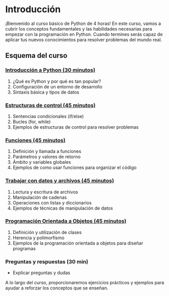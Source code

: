 # Introducción
¡Bienvenido al curso básico de Python de 4 horas! En este curso, vamos a cubrir los conceptos fundamentales y las habilidades necesarias para empezar con la programación en Python. Cuando termines serás capaz de aplicar tus nuevos conocimientos para resolver problemas del mundo real.

## Esquema del curso
### [Introducción a Python (30 minutos)](https://github.com/dgallards/python_basic_course/blob/spanish/introduction.ipynb "Introducción a Python (30 minutos)") 

1. ¿Qué es Python y por qué es tan popular?
2. Configuración de un entorno de desarrollo
3. Sintaxis básica y tipos de datos

### [Estructuras de control (45 minutos)](https://github.com/dgallards/python_basic_course/blob/spanish/control_structures.ipynb "Estructuras de control (45 minutos)")

1. Sentencias condicionales (if/else)
2. Bucles (for, while)
3. Ejemplos de estructuras de control para resolver problemas

### [Funciones (45 minutos)](https://github.com/dgallards/python_basic_course/blob/spanish/functions.ipynb "Funciones (45 minutos)")

1. Definición y llamada a funciones
2. Parámetros y valores de retorno
3. Ámbito y variables globales
4. Ejemplos de como usar funciones para organizar el código

### [Trabajar con datos y archivos (45 minutos)](https://github.com/dgallards/python_basic_course/blob/spanish/files.ipynb "Trabajar con datos y archivos (45 minutos)")

1. Lectura y escritura de archivos
2. Manipulación de cadenas
3. Operaciones con listas y diccionarios
4. Ejemplos de técnicas de manipulación de datos

### [Programación Orientada a Objetos (45 minutos)](https://github.com/dgallards/python_basic_course/blob/spanish/oop.ipynb "Programación Orientada a Objetos (45 minutos)")

1. Definición y utilización de clases
2. Herencia y polimorfismo
3. Ejemplos de la programación orientada a objetos para diseñar programas

### Preguntas y respuestas (30 min)
- Explicar preguntas y dudas

A lo largo del curso, proporcionaremos ejercicios prácticos y ejemplos para ayudar a reforzar los conceptos que se enseñan.
